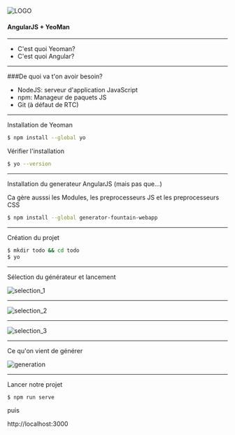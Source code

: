 ![LOGO](http://www.pole-emploi.fr/image/mmlelement/pj/7f/bb/a5/12/logo-pe49424.png)

#### AngularJS + YeoMan

---

* C'est quoi Yeoman?
* C'est quoi Angular?

---

###De quoi va t'on avoir besoin?

* NodeJS: serveur d'application JavaScript
* npm: Manageur de paquets JS
* Git (à défaut de RTC)

---

Installation de Yeoman

```bash
$ npm install --global yo
```

Vérifier l'installation

```bash
$ yo --version
```

---

Installation du generateur AngularJS (mais pas que...)

Ca gère ausssi les Modules, les preprocesseurs JS et les preprocesseurs CSS

```bash
$ npm install --global generator-fountain-webapp
```

---

Création du projet

```bash
$ mkdir todo && cd todo
$ yo
```

---

Sélection du générateur et lancement

![selection_1](http://yeoman.io/static/03_yo_interactive.45bae71d55.png)

---

![selection_2](http://yeoman.io/static/03_yo_select.6d93fec77e.png)

---

![selection_3](http://yeoman.io/static/03_yo_end.8e1fafb036.png)

---

Ce qu'on vient de générer

![generation](http://yeoman.io/static/04_tree_view.da1c9c3ef4.png)

---

Lancer notre projet

```bash
$ npm run serve
```

puis

http://localhost:3000
